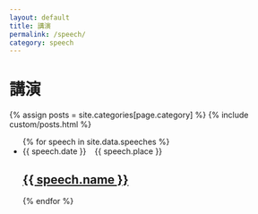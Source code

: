 ```yaml
---
layout: default
title: 講演
permalink: /speech/
category: speech
---
```


<h1>講演</h1>

<main class="{{ page.category }} posts list">

  {% assign posts = site.categories[page.category] %}
  {% include custom/posts.html %}

</main>

<ul class="speech list">
  {% for speech in site.data.speeches %}
    <li>
      <span class="speech meta time"><time>{{ speech.date }}</time></span>
      <span class="speech meta place">{{ speech.place }}</span>
      <h2>
        <a class="speech link" href="{{ speech.url | prepend: site.baseurl }}">{{ speech.name }}</a>
      </h2>
    </li>
  {% endfor %}
</ul>

<style>
.speech.meta.time {
  margin-right: 0.8em;
}
</style>